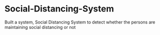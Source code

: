 # Social-Distancing-System
Built a system, Social Distancing System to detect whether the persons are maintaining social distancing or not 
